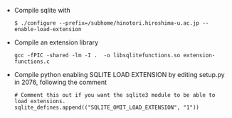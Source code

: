 - Compile sqlite with
    ```
    $ ./configure --prefix=/subhome/hinotori.hiroshima-u.ac.jp --enable-load-extension
    ```

- Compile an extension library
    ```
    gcc -fPIC -shared -lm -I .  -o libsqlitefunctions.so extension-functions.c     
    ```

- Compile python enabling SQLITE LOAD EXTENSION by editing setup.py in 2076, following the comment
    ```
    # Comment this out if you want the sqlite3 module to be able to load extensions.
    sqlite_defines.append(("SQLITE_OMIT_LOAD_EXTENSION", "1"))
    ```


